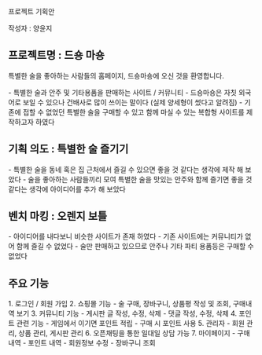 <p>프로젝트 기획안</p>
<p>작성자 : 양윤지</p>

<h2>프로젝트명 : 드숑 마숑</h2>
<p>특별한 술을 좋아하는 사람들의 홈페이지, 드숑마숑에 오신 것을 환영합니다. </p>
- 특별한 술과 안주 및 기타용품을 판매하는 사이트 / 커뮤니티
- 드숑마숑은 자칫 외국어로 보일 수 있으나 건배사로 많이 쓰이는 말이다 (실제 양세형이 썼다고 알려짐)
- 기존에 접할 수 없었던 특별한 술을 구매할 수 있고 함께 마실 수 있는 복합형 사이트를 제작하고자 하였다

<h2>기획 의도 : 특별한 술 즐기기</h2>
- 특별한 술을 동네 혹은 집 근처에서 즐길 수 있으면 좋을 것 같다는 생각에 제작 해 보았다
- 술을 좋아하는 사람들끼리 모여 특별한 술을 맛있는 안주와 함께 즐기면 좋을 것 같다는 생각에 아이디어를 추가 해 보았다

<h2>벤치 마킹 : 오렌지 보틀</h2>
- 아이디어를 내다보니 비슷한 사이트가 존재 하였다
- 기존 사이트에는 커뮤니티가 없어 함께 즐길 수 없었다
- 술만 판매하고 있으므로 안주나 기타 파티 용품등은 구매할 수 없었다

<h2>주요 기능</h2>
1. 로그인 / 회원 가입
2. 쇼핑몰 기능
- 술 구매, 장바구니, 상품평 작성 및 조회, 구매내역 보기
3. 커뮤니티 기능
- 게시판 글 작성, 수정, 삭제
- 댓글 작성, 수정, 삭제
4. 포인트 관련 기능
- 게임에서 이기면 포인트 적립
- 구매 시 포인트 사용
5. 관리자
- 회원 관리, 상품 관리, 게시판 관리
6. 오픈채팅을 통한 일대일 상담 가능
7. 마이페이지
- 구매내역
- 포인트 내역
- 회원정보 수정
- 장바구니 조회
